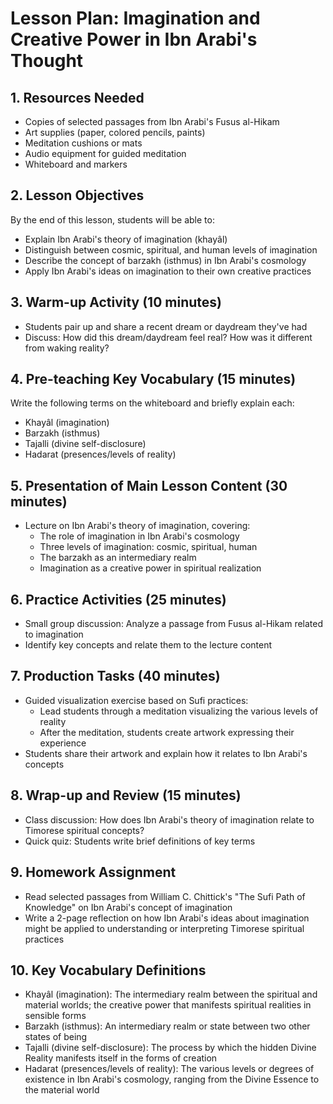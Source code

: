 # Lesson Plan: Imagination and Creative Power in Ibn Arabi's Thought

## 1. Resources Needed

- Copies of selected passages from Ibn Arabi's Fusus al-Hikam
- Art supplies (paper, colored pencils, paints)
- Meditation cushions or mats
- Audio equipment for guided meditation
- Whiteboard and markers

## 2. Lesson Objectives

By the end of this lesson, students will be able to:
- Explain Ibn Arabi's theory of imagination (khayâl)
- Distinguish between cosmic, spiritual, and human levels of imagination
- Describe the concept of barzakh (isthmus) in Ibn Arabi's cosmology
- Apply Ibn Arabi's ideas on imagination to their own creative practices

## 3. Warm-up Activity (10 minutes)

- Students pair up and share a recent dream or daydream they've had
- Discuss: How did this dream/daydream feel real? How was it different from waking reality?

## 4. Pre-teaching Key Vocabulary (15 minutes)

Write the following terms on the whiteboard and briefly explain each:
- Khayâl (imagination)
- Barzakh (isthmus)
- Tajalli (divine self-disclosure)
- Hadarat (presences/levels of reality)

## 5. Presentation of Main Lesson Content (30 minutes)

- Lecture on Ibn Arabi's theory of imagination, covering:
  - The role of imagination in Ibn Arabi's cosmology
  - Three levels of imagination: cosmic, spiritual, human
  - The barzakh as an intermediary realm
  - Imagination as a creative power in spiritual realization

## 6. Practice Activities (25 minutes)

- Small group discussion: Analyze a passage from Fusus al-Hikam related to imagination
- Identify key concepts and relate them to the lecture content

## 7. Production Tasks (40 minutes)

- Guided visualization exercise based on Sufi practices:
  - Lead students through a meditation visualizing the various levels of reality
  - After the meditation, students create artwork expressing their experience
- Students share their artwork and explain how it relates to Ibn Arabi's concepts

## 8. Wrap-up and Review (15 minutes)

- Class discussion: How does Ibn Arabi's theory of imagination relate to Timorese spiritual concepts?
- Quick quiz: Students write brief definitions of key terms

## 9. Homework Assignment

- Read selected passages from William C. Chittick's "The Sufi Path of Knowledge" on Ibn Arabi's concept of imagination
- Write a 2-page reflection on how Ibn Arabi's ideas about imagination might be applied to understanding or interpreting Timorese spiritual practices

## 10. Key Vocabulary Definitions

- Khayâl (imagination): The intermediary realm between the spiritual and material worlds; the creative power that manifests spiritual realities in sensible forms
- Barzakh (isthmus): An intermediary realm or state between two other states of being
- Tajalli (divine self-disclosure): The process by which the hidden Divine Reality manifests itself in the forms of creation
- Hadarat (presences/levels of reality): The various levels or degrees of existence in Ibn Arabi's cosmology, ranging from the Divine Essence to the material world